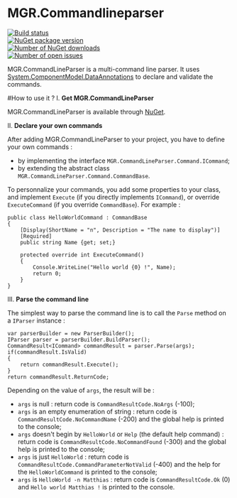 MGR.Commandlineparser
=================
[![Build status](https://ci.appveyor.com/api/projects/status/4sro0y27te6o4lm1?svg=true)](https://ci.appveyor.com/project/mgrosperrin/commandlineparser)  
[![NuGet package version](http://img.shields.io/nuget/v/MGR.CommandLineParser.svg)](http://www.nuget.org/packages/MGR.CommandLineParser/)  
[![Number of NuGet downloads](http://img.shields.io/nuget/dt/MGR.CommandLineParser.svg)](http://www.nuget.org/stats/packages/MGR.CommandLineParser?groupby=Version)  
[![Number of open issues](http://img.shields.io/github/issues/mgrosperrin/commandlineparser.svg)](https://github.com/mgrosperrin/commandlineparser/issues)

MGR.CommandLineParser is a multi-command line parser. It uses [System.ComponentModel.DataAnnotations](http://msdn.microsoft.com/fr-fr/library/system.componentmodel.dataannotations.aspx) to declare and validate the commands.

#How to use it ?
I. **Get MGR.CommandLineParser**

MGR.CommandLineParser is available through [NuGet](https://www.nuget.org/packages/MGR.CommandLineParser/).

II. **Declare your own commands**

After adding MGR.CommandLineParser to your project, you have to define your own commands :

* by implementing the interface `MGR.CommandLineParser.Command.ICommand`;
* by extending the abstract class `MGR.CommandLineParser.Command.CommandBase`.

To personnalize your commands, you add some properties to your class, and implement `Execute` (if you directly implements `ICommand`), or override `ExecuteCommand` (if you override `CommandBase`).
For example :
```
public class HelloWorldCommand : CommandBase
{
    [Display(ShortName = "n", Description = "The name to display")]
    [Required]
    public string Name {get; set;}

    protected override int ExecuteCommand()
    {
        Console.WriteLine("Hello world {0} !", Name);
        return 0;
    }
}
```

III. **Parse the command line**

The simplest way to parse the command line is to call the `Parse` method on a `IParser` instance :
```
var parserBuilder = new ParserBuilder();
IParser parser = parserBuilder.BuildParser();
CommandResult<ICommand> commandResult = parser.Parse(args);
if(commandResult.IsValid)
{
    return commandResult.Execute();
}
return commandResult.ReturnCode;
```

Depending on the value of `args`, the result will be :

* `args` is null : return code is `CommandResultCode.NoArgs` (-100);
* `args` is an empty enumeration of string : return code is `CommandResultCode.NoCommandName` (-200) and the global help is printed to the console;
* `args` doesn't begin by `HelloWorld` or `Help` (the default help command) : return code is `CommandResultCode.NoCommandFound` (-300) and the global help is printed to the console;
* `args` is just `HelloWorld` : return code is `CommandResultCode.CommandParameterNotValid` (-400) and the help for the `HelloWorldCommand` is printed to the console;
* `args` is `HelloWorld -n Matthias` : return code is `CommandResultCode.Ok` (0) and `Hello world Matthias !` is printed to the console.
